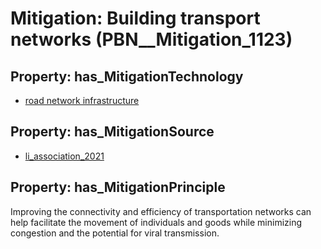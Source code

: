 # Mitigation: __Building transport networks__ (PBN__Mitigation_1123)

## Property: has_MitigationTechnology

* [road network infrastructure](../Technology/PBN__Technology_3675)

## Property: has_MitigationSource

* [li_association_2021](../Article/PBN__Article_32)

## Property: has_MitigationPrinciple

Improving the connectivity and efficiency of transportation networks can help facilitate the movement of individuals and goods while minimizing congestion and the potential for viral transmission.

